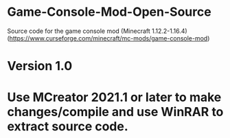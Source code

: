# Game-Console-Mod-Open-Source
Source code for the game console mod (Minecraft 1.12.2-1.16.4) (https://www.curseforge.com/minecraft/mc-mods/game-console-mod)
# Version 1.0
# Use MCreator 2021.1 or later to make changes/compile and use WinRAR to extract source code.
